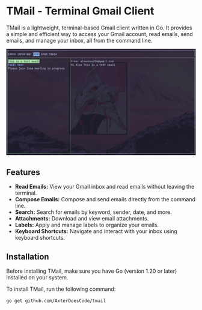 # TMail - Terminal Gmail Client

TMail is a lightweight, terminal-based Gmail client written in Go. It provides a simple and efficient way to access your Gmail account, read emails, send emails, and manage your inbox, all from the command line.

![TMail Screenshot](screenshot.png)

## Features

- **Read Emails:** View your Gmail inbox and read emails without leaving the terminal.
- **Compose Emails:** Compose and send emails directly from the command line.
- **Search:** Search for emails by keyword, sender, date, and more.
- **Attachments:** Download and view email attachments.
- **Labels:** Apply and manage labels to organize your emails.
- **Keyboard Shortcuts:** Navigate and interact with your inbox using keyboard shortcuts.

## Installation

Before installing TMail, make sure you have Go (version 1.20 or later) installed on your system.

To install TMail, run the following command:

```shell
go get github.com/AxterDoesCode/tmail
